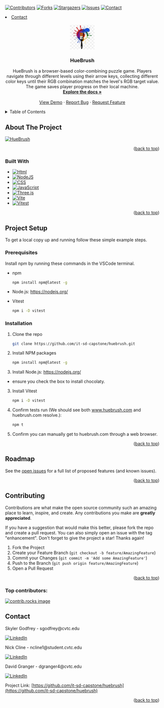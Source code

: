 <!-- Improved compatibility of back to top link: See: https://github.com/othneildrew/Best-README-Template/pull/73 -->
<a id="readme-top"></a>
<!--
*** Thanks for checking out the Best-README-Template. If you have a suggestion
*** that would make this better, please fork the repo and create a pull request
*** or simply open an issue with the tag "enhancement".
*** Don't forget to give the project a star!
*** Thanks again! Now go create something AMAZING! :D
-->



<!-- PROJECT SHIELDS -->
<!--
*** I'm using markdown "reference style" links for readability.
*** Reference links are enclosed in brackets [ ] instead of parentheses ( ).
*** See the bottom of this document for the declaration of the reference variables
*** for contributors-url, forks-url, etc. This is an optional, concise syntax you may use.
*** https://www.markdownguide.org/basic-syntax/#reference-style-links
-->
[![Contributors][contributors-shield]][contributors-url]
[![Forks][forks-shield]][forks-url]
[![Stargazers][stars-shield]][stars-url]
[![Issues][issues-shield]][issues-url]
[![Contact][issues-shield]][issues-url]
<li><a href="#contact">Contact</a></li>





<!-- PROJECT LOGO -->
<br />
<div align="center">
  <a href="https://github.com/it-sd-capstone/huebrush">
    <img src="images/logo.png" alt="Logo" width="80" height="80">
  </a>

<h3 align="center">HueBrush</h3>

  <p align="center">
    HueBrush is a browser-based color-combining puzzle game. Players navigate through different levels using their arrow keys, collecting different color keys until their RGB combination matches the level's RGB target value. The game saves player progress on their local machine. 
    <br />
    <a href="https://github.com/it-sd-capstone/huebrush"><strong>Explore the docs »</strong></a>
    <br />
    <br />
    <a href="https://github.com/it-sd-capstone/huebrush">View Demo</a>
    ·
    <a href="https://github.com/it-sd-capstone/huebrush/issues/new?labels=bug&template=bug-report---.md">Report Bug</a>
    ·
    <a href="https://github.com/it-sd-capstone/huebrush/issues/new?labels=enhancement&template=feature-request---.md">Request Feature</a>
  </p>
</div>



<!-- TABLE OF CONTENTS -->
<details>
  <summary>Table of Contents</summary>
  <ol>
    <li>
      <a href="#about-the-project">About The Project</a>
      <ul>
        <li><a href="#built-with">Built With</a></li>
      </ul>
    </li>
    <li>
      <a href="#project-setup">Project Setup</a>
      <ul>
        <li><a href="#prerequisites">Prerequisites</a></li>
        <li><a href="#installation">Installation</a></li>
      </ul>
    </li>
    <li><a href="#usage">Usage</a></li>
    
    <li><a href="#contributing">Contributing</a></li>
    <li><a href="#contact">Contact</a></li>
    <li><a href="#acknowledgments">Acknowledgments</a></li>
  </ol>
</details>



<!-- ABOUT THE PROJECT -->
## About The Project

[![HueBrush][product-screenshot]](https://huebrush.com)


<p align="right">(<a href="#readme-top">back to top</a>)</p>



### Built With

* [![Html][HTML.org]][Html-url]
* [![NodeJS][Nodejs.org]][Nodejs-url]
* [![CSS][CSS.org]][CSS-url]
* [![JavaScript][JavaScript.org]][JavaScript-url]
* [![Three.js][Threejs.org]][Threejs-url]
* [![Vite][Vitejs.org]][Vite-url]
* [![Vitest][Vitest.dev]][Vitest-url]


<p align="right">(<a href="#readme-top">back to top</a>)</p>



<!-- Project Setup -->
## Project Setup

To get a local copy up and running follow these simple example steps.

### Prerequisites

Install npm by running these commands in the VSCode terminal.
* npm
  ```sh
  npm install npm@latest -g
  ```

* Node.js: https://nodejs.org/

* Vitest
  ```sh
  npm i -D vitest
  ```

### Installation

1. Clone the repo
   ```sh
   git clone https://github.com/it-sd-capstone/huebrush.git
   ```
2. Install NPM packages
   ```sh
   npm install npm@latest -g
   ```
3. Install Node.js: https://nodejs.org/
  - ensure you check the box to install chocolaty.
3. Install Vitest
   ```sh
   npm i -D vitest
   ```
4. Confirm tests run (We should see both www.huebrush.com and huebrush.com resolve.):
   ```sh
   npm t
   ```
5. Confirm you can manually get to huebrush.com through a web browser. 

<p align="right">(<a href="#readme-top">back to top</a>)</p>

<!-- ROADMAP -->
## Roadmap

See the [open issues](https://github.com/it-sd-capstone/huebrush/issues) for a full list of proposed features (and known issues).

<p align="right">(<a href="#readme-top">back to top</a>)</p>



<!-- CONTRIBUTING -->
## Contributing

Contributions are what make the open source community such an amazing place to learn, inspire, and create. Any contributions you make are **greatly appreciated**.

If you have a suggestion that would make this better, please fork the repo and create a pull request. You can also simply open an issue with the tag "enhancement".
Don't forget to give the project a star! Thanks again!

1. Fork the Project
2. Create your Feature Branch (`git checkout -b feature/AmazingFeature`)
3. Commit your Changes (`git commit -m 'Add some AmazingFeature'`)
4. Push to the Branch (`git push origin feature/AmazingFeature`)
5. Open a Pull Request

<p align="right">(<a href="#readme-top">back to top</a>)</p>

### Top contributors:

<a href="https://github.com/it-sd-capstone/huebrush/graphs/contributors">
  <img src="https://contrib.rocks/image?repo=it-sd-capstone/huebrush" alt="contrib.rocks image" />
</a>

<!-- CONTACT -->
## Contact
<p>Skyler Godfrey - sgodfrey@cvtc.edu</p> 

[![LinkedIn][linkedin-shield]][linkedin-url-skyler]
<p>Nick Cline - ncline1@student.cvtc.edu</p>

[![LinkedIn][linkedin-shield]][linkedin-url-nick]
<p>David Granger - dgranger4@cvtc.edu</p>

[![LinkedIn][linkedin-shield]][linkedin-url-david]



Project Link: [https://github.com/it-sd-capstone/huebrush](https://github.com/it-sd-capstone/huebrush)

<p align="right">(<a href="#readme-top">back to top</a>)</p>


<!-- MARKDOWN LINKS & IMAGES -->
<!-- https://www.markdownguide.org/basic-syntax/#reference-style-links -->
[contributors-shield]: https://img.shields.io/github/contributors/it-sd-capstone/huebrush.svg?style=for-the-badge
[contributors-url]: https://github.com/it-sd-capstone/huebrush/graphs/contributors
[forks-shield]: https://img.shields.io/github/forks/it-sd-capstone/huebrush.svg?style=for-the-badge
[forks-url]: https://github.com/it-sd-capstone/huebrush/network/members
[stars-shield]: https://img.shields.io/github/stars/it-sd-capstone/huebrush.svg?style=for-the-badge
[stars-url]: https://github.com/it-sd-capstone/huebrush/stargazers
[issues-shield]: https://img.shields.io/github/issues/it-sd-capstone/huebrush.svg?style=for-the-badge
[issues-url]: https://github.com/it-sd-capstone/huebrush/issues
[contact-shield]: https://img.shields.io/badge/Contact-Open%20for%20Inquiries-blue.svg?style=for-the-badge
[contact-url]: #contact
[linkedin-shield]: https://img.shields.io/badge/-LinkedIn-black.svg?style=for-the-badge&logo=linkedin&colorB=555
[linkedin-url-david]: https://www.linkedin.com/in/david-d-granger/
[linkedin-url-nick]: https://www.linkedin.com/in/nicholas-c-32a08313b/
[linkedin-url-skyler]: https://www.linkedin.com/in/skyler-godfrey-4861682a0/
[product-screenshot]: images/screenshot.png
[Nodejs.org]: https://img.shields.io/badge/Node.js-339933?style=for-the-badge&logo=node.js&logoColor=white
[Nodejs-url]: https://nodejs.org/en
[HTML.org]: https://img.shields.io/badge/HTML-E34F26?style=for-the-badge&logo=html5&logoColor=white
[html-url]: https://html.spec.whatwg.org/
[CSS.org]: https://img.shields.io/badge/CSS-1572B6?style=for-the-badge&logo=css3&logoColor=white
[CSS-url]: https://developer.mozilla.org/en-US/docs/Web/CSS
[JavaScript.org]: https://img.shields.io/badge/JavaScript-F7DF1E?style=for-the-badge&logo=javascript&logoColor=black
[JavaScript-url]: https://www.javascript.com/
[Threejs.org]: https://img.shields.io/badge/Three.js-000000?style=for-the-badge&logo=three.js&logoColor=white
[Threejs-url]: https://threejs.org/
[Vitejs.org]: https://img.shields.io/badge/Vite-646CFF?style=for-the-badge&logo=vite&logoColor=white
[Vite-url]: https://vitejs.dev/
[Vitest.dev]: https://img.shields.io/badge/Vitest-4FC08D?style=for-the-badge&logo=vitest&logoColor=white
[Vitest-url]: https://vitest.dev/
